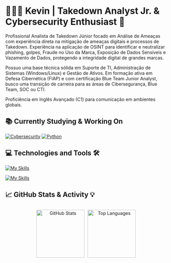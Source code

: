 # 👨🏻‍💻 Kevin | Takedown Analyst Jr. & Cybersecurity Enthusiast 👾

Profissional Analista de Takedown Júnior focado em Análise de Ameaças com experiência direta na mitigação de ameaças digitais e
processos de Takedown. Experiência na aplicação de OSINT para identificar e neutralizar phishing, golpes, Fraude no Uso da Marca,
Exposição de Dados Sensíveis e Vazamento de Dados, protegendo a integridade digital de grandes marcas.

Possuo uma base técnica sólida em Suporte de TI, Administração de Sistemas (Windows/Linux) e Gestão de Ativos. Em formação
ativa em Defesa Cibernética (FIAP) e com certificação Blue Team Junior Analyst, busco uma transição de carreira para as áreas de
Cibersegurança, Blue Team, SOC ou CTI. 

Proficiência em Inglês Avançado (C1) para comunicação em ambientes globais.

## 📚 Currently Studying & Working On

[![Cybersecurity](https://img.shields.io/badge/Cybersecurity-005CFF?style=for-the-badge&logo=kalilinux&logoColor=white)]()
[![Python](https://img.shields.io/badge/Python-3776AB?style=for-the-badge&logo=python&logoColor=white)]()

## 💻 Technologies and Tools 🛠️

[![My Skills](https://skillicons.dev/icons?i=html,css,js,py,bash,powershell,regex)](https://skillicons.dev)

[![My Skills](https://skillicons.dev/icons?i=vscode,git,github,linux,windows,notion)](https://skillicons.dev)

## 📈 GitHub Stats & Activity 💡

<center>
  <div style="display: flex; flex-wrap: nowrap; overflow-x: auto; justify-content: center; align-items: center; gap: 10px; max-width: 800px; padding: 10px;">
    <img
      alt="GitHub Stats"
      src="https://github-readme-stats.vercel.app/api?username=KevinRicardino&show_icons=true&theme=github_dark"
      style="height: 150px; width: auto; flex-shrink: 0; object-fit: contain; border: none;"
    />
    <img
      alt="Top Languages"
      src="https://github-readme-stats.vercel.app/api/top-langs/?username=KevinRicardino&layout=compact&theme=github_dark"
      style="height: 150px; width: auto; flex-shrink: 0; object-fit: contain; border: none;"
    />
  </div>
</center>



















